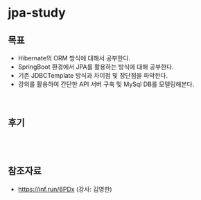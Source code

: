 # jpa-study

## 목표
- Hibernate의 ORM 방식에 대해서 공부한다.<br>
- SpringBoot 환경에서 JPA를 활용하는 방식에 대해 공부한다.<br>
- 기존 JDBCTemplate 방식과 차이점 및 장단점을 파악한다.<br>
- 강의를 활용하여 간단한 API 서버 구축 및 MySql DB를 모델링해본다.
<br><br><br>
## 후기
<br><br>

## 참조자료
- https://inf.run/6PDx (강사: 김영한)
